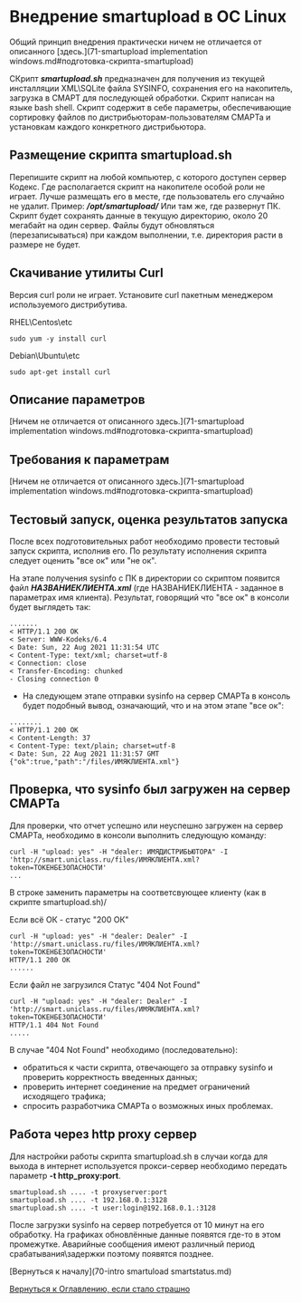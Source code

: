 # Внедрение smartupload в ОС Linux

Общий принцип внедрения практически ничем не отличается от описанного [здесь.](71-smartupload implementation windows.md#подготовка-скрипта-smartupload)

СКрипт ***smartupload.sh*** предназначен для получения из текущей инсталляции XML\SQLite файла SYSINFO, 
сохранения его на накопитель, загрузка в СМАРТ для последующей обработки. 
Скрипт написан на языке bash shell. 
Скрипт содержит в себе параметры, обеспечивающие сортировку файлов по дистрибьюторам-пользователям СМАРТа и установкам каждого конкретного дистрибьютора.

## Размещение скрипта smartupload.sh

Перепишите скрипт на любой компьютер, с которого доступен сервер Кодекс.
Где располагается скрипт на накопителе особой роли не играет.
Лучше размещать его в месте, где пользователь его случайно не удалит. Пример: ***/opt/smartupload/***
Или там же, где развернут ПК.
Скрипт будет сохранять данные в текущую директорию, около 20 мегабайт на один сервер. 
Файлы будут обновляться (перезаписываться) при каждом выполнении, т.е. директория расти в размере не будет.

## Скачивание утилиты Curl

Версия curl роли не играет. 
Установите curl пакетным менеджером используемого дистрибутива.

RHEL\Centos\etc

```shell
sudo yum -y install curl
```

Debian\Ubuntu\etc

```shell
sudo apt-get install curl
```

## Описание параметров

[Ничем не отличается от описанного здесь.](71-smartupload implementation windows.md#подготовка-скрипта-smartupload)

## Требования к параметрам

[Ничем не отличается от описанного здесь.](71-smartupload implementation windows.md#подготовка-скрипта-smartupload)

## Тестовый запуск, оценка результатов запуска

После всех подготовительных работ необходимо провести тестовый запуск скрипта, исполнив его.
По результату исполнения скрипта следует оценить "все ок" или "не ок".

На этапе получения sysinfo с ПК в директории со скриптом появится файл ***НАЗВАНИЕКЛИЕНТА.xml*** (где НАЗВАНИЕКЛИЕНТА - заданное в параметрах имя клиента).
Результат, говорящий что "все ок" в консоли будет выглядеть так:

```shell
.......
< HTTP/1.1 200 OK
< Server: WWW-Kodeks/6.4
< Date: Sun, 22 Aug 2021 11:31:54 UTC
< Content-Type: text/xml; charset=utf-8
< Connection: close
< Transfer-Encoding: chunked
- Closing connection 0
```

- На следующем этапе отправки sysinfo на сервер СМАРТа в консоль будет подобный вывод, означающий, что и на этом этапе "все ок":

```shell
........
< HTTP/1.1 200 OK
< Content-Length: 37
< Content-Type: text/plain; charset=utf-8
< Date: Sun, 22 Aug 2021 11:31:57 GMT
{"ok":true,"path":"/files/ИМЯКЛИЕНТА.xml"}
```

## Проверка, что sysinfo был загружен на сервер СМАРТа

Для проверки, что отчет успешно или неуспешно загружен на сервер СМАРТа, необходимо в консоли выполнить следующую команду:

```shell
curl -H "upload: yes" -H "dealer: ИМЯДИСТРИБЬЮТОРА" -I 'http://smart.uniclass.ru/files/ИМЯКЛИЕНТА.xml?token=ТОКЕНБЕЗОПАСНОСТИ'
...
```
В строке заменить параметры на соответсвующее клиенту (как в скрипте smartupload.sh)/

Если всё ОК - статус "200 ОК"

```shell
curl -H "upload: yes" -H "dealer: Dealer" -I 'http://smart.uniclass.ru/files/ИМЯКЛИЕНТА.xml?token=ТОКЕНБЕЗОПАСНОСТИ'
HTTP/1.1 200 OK
......
```

Если файл не загрузился Статус "404 Not Found"

```shell
curl -H "upload: yes" -H "dealer: Dealer" -I 'http://smart.uniclass.ru/files/ИМЯКЛИЕНТА.xml?token=ТОКЕНБЕЗОПАСНОСТИ'
HTTP/1.1 404 Not Found
.....
```

В случае "404 Not Found" необходимо (последовательно):
- обратиться к части скрипта, отвечающего за отправку sysinfo и проверить корректность введенных данных;
- проверить интернет соединение на предмет ограничений исходящего трафика;
- спросить разработчика СМАРТа о возможных иных проблемах.

## Работа через http proxy сервер

Для настройки работы скрипта smartupload.sh в случаи когда для выхода в интернет 
используется прокси-сервер необходимо передать параметр **-t http_proxy:port**.

```shell
smartupload.sh .... -t proxyserver:port
smartupload.sh .... -t 192.168.0.1:3128
smartupload.sh .... -t user:login@192.168.0.1.:3128
```

После загрузки sysinfo на сервер потребуется от 10 минут на его обработку.
На графиках обновлённые данные появятся где-то в этом промежутке.
Аварийные сообщения имеют различный период срабатывания\задержки поэтому появятся позднее.

[Вернуться к началу](70-intro smartuload smartstatus.md)

[Вернуться к Оглавлению, если стало страшно](Readme.md)